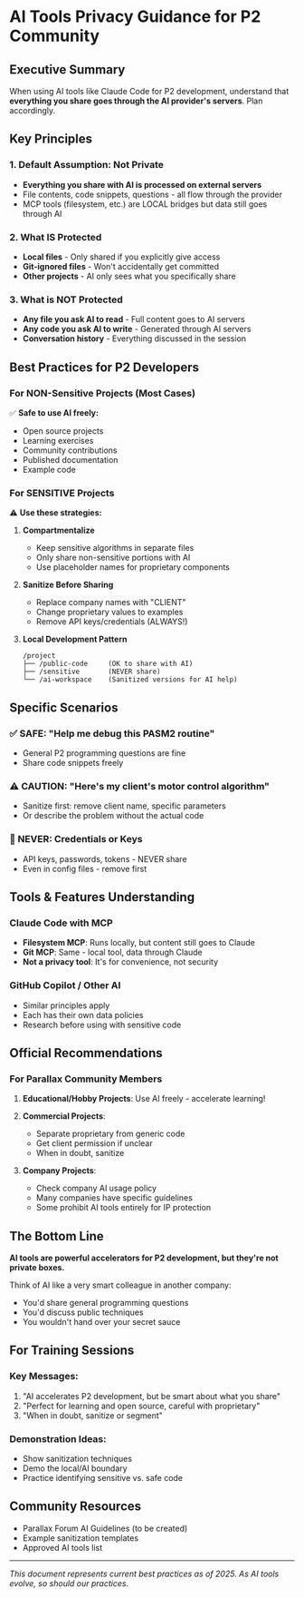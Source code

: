 # AI Tools Privacy Guidance for P2 Community

## Executive Summary
When using AI tools like Claude Code for P2 development, understand that **everything you share goes through the AI provider's servers**. Plan accordingly.

## Key Principles

### 1. Default Assumption: Not Private
- **Everything you share with AI is processed on external servers**
- File contents, code snippets, questions - all flow through the provider
- MCP tools (filesystem, etc.) are LOCAL bridges but data still goes through AI

### 2. What IS Protected
- **Local files** - Only shared if you explicitly give access
- **Git-ignored files** - Won't accidentally get committed
- **Other projects** - AI only sees what you specifically share

### 3. What is NOT Protected
- **Any file you ask AI to read** - Full content goes to AI servers
- **Any code you ask AI to write** - Generated through AI servers
- **Conversation history** - Everything discussed in the session

## Best Practices for P2 Developers

### For NON-Sensitive Projects (Most Cases)
✅ **Safe to use AI freely:**
- Open source projects
- Learning exercises
- Community contributions
- Published documentation
- Example code

### For SENSITIVE Projects
⚠️ **Use these strategies:**

1. **Compartmentalize**
   - Keep sensitive algorithms in separate files
   - Only share non-sensitive portions with AI
   - Use placeholder names for proprietary components

2. **Sanitize Before Sharing**
   - Replace company names with "CLIENT"
   - Change proprietary values to examples
   - Remove API keys/credentials (ALWAYS!)

3. **Local Development Pattern**
   ```
   /project
   ├── /public-code     (OK to share with AI)
   ├── /sensitive       (NEVER share)
   └── /ai-workspace    (Sanitized versions for AI help)
   ```

## Specific Scenarios

### ✅ SAFE: "Help me debug this PASM2 routine"
- General P2 programming questions are fine
- Share code snippets freely

### ⚠️ CAUTION: "Here's my client's motor control algorithm"
- Sanitize first: remove client name, specific parameters
- Or describe the problem without the actual code

### 🚫 NEVER: Credentials or Keys
- API keys, passwords, tokens - NEVER share
- Even in config files - remove first

## Tools & Features Understanding

### Claude Code with MCP
- **Filesystem MCP**: Runs locally, but content still goes to Claude
- **Git MCP**: Same - local tool, data through Claude
- **Not a privacy tool**: It's for convenience, not security

### GitHub Copilot / Other AI
- Similar principles apply
- Each has their own data policies
- Research before using with sensitive code

## Official Recommendations

### For Parallax Community Members

1. **Educational/Hobby Projects**: Use AI freely - accelerate learning!

2. **Commercial Projects**: 
   - Separate proprietary from generic code
   - Get client permission if unclear
   - When in doubt, sanitize

3. **Company Projects**:
   - Check company AI usage policy
   - Many companies have specific guidelines
   - Some prohibit AI tools entirely for IP protection

## The Bottom Line

**AI tools are powerful accelerators for P2 development, but they're not private boxes.**

Think of AI like a very smart colleague in another company:
- You'd share general programming questions
- You'd discuss public techniques
- You wouldn't hand over your secret sauce

## For Training Sessions

### Key Messages:
1. "AI accelerates P2 development, but be smart about what you share"
2. "Perfect for learning and open source, careful with proprietary"
3. "When in doubt, sanitize or segment"

### Demonstration Ideas:
- Show sanitization techniques
- Demo the local/AI boundary
- Practice identifying sensitive vs. safe code

## Community Resources
- Parallax Forum AI Guidelines (to be created)
- Example sanitization templates
- Approved AI tools list

---

*This document represents current best practices as of 2025. As AI tools evolve, so should our practices.*
